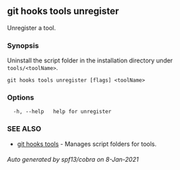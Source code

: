 ## git hooks tools unregister

Unregister a tool.

### Synopsis

Uninstall the script folder in the installation
directory under `tools/<toolName>`.

```
git hooks tools unregister [flags] <toolName>
```

### Options

```
  -h, --help   help for unregister
```

### SEE ALSO

* [git hooks tools](git_hooks_tools.md)	 - Manages script folders for tools.

###### Auto generated by spf13/cobra on 8-Jan-2021
